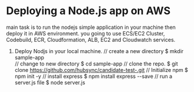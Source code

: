 #  Deploying a Node.js app on AWS 
   main task is to run the nodejs simple application in your machine then deploy it in AWS environment.
   you going to use ECS/EC2 Cluster, Codebuild, ECR, Cloudformation, ALB, EC2 and Cloudwatch services.
   
   1. Deploy Nodjs in your local machine.
         // create a new directory
         $ mkdir sample-app         
         // change to new directory
         $ cd sample-app
         // clone the repo.
         $ git clone https://github.com/hubsync/candidate-test-.git
         // Initialize npm
         $ npm init -y
         // install express
         $ npm install express --save
         // run a server.js file
         $ node server.js
         
